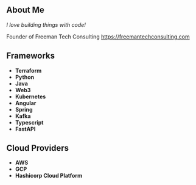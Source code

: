 ## About Me
*I love building things with code!*


Founder of Freeman Tech Consulting
https://freemantechconsulting.com

## Frameworks
- **Terraform**
- **Python**
- **Java** 
- **Web3**
- **Kubernetes** 
- **Angular**
- **Spring**
- **Kafka**
- **Typescript**
- **FastAPI**

## Cloud Providers
- **AWS**
- **GCP**
- **Hashicorp Cloud Platform**

